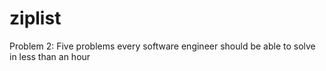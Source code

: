 # ziplist
Problem 2: Five problems every software engineer should be able to solve in less than an hour
